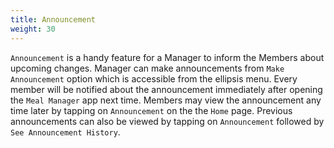 ```yaml
---
title: Announcement
weight: 30
---
```


`Announcement` is a handy feature for a Manager to inform the Members about upcoming changes.
Manager can make announcements from `Make Announcement` option which is accessible from the ellipsis menu.
Every member will be notified about the announcement immediately after opening the `Meal Manager` app next time.
Members may view the announcement any time later by tapping on `Announcement` on the the `Home` page.
Previous announcements can also be viewed by tapping on `Announcement` followed by `See Announcement History`.
